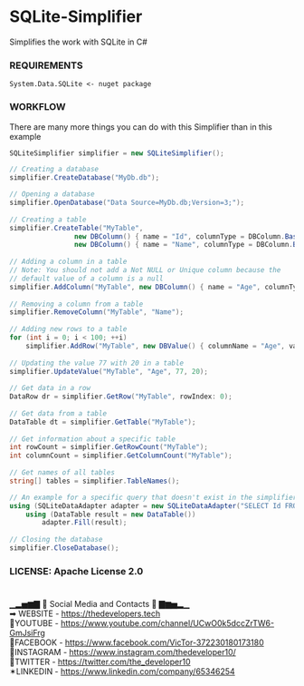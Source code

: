 


# SQLite-Simplifier
Simplifies the work with SQLite in C#

### REQUIREMENTS
```
System.Data.SQLite <- nuget package
```
### WORKFLOW
There are many more things you can do with this Simplifier than in this example
```csharp
SQLiteSimplifier simplifier = new SQLiteSimplifier();

// Creating a database
simplifier.CreateDatabase("MyDb.db");

// Opening a database
simplifier.OpenDatabase("Data Source=MyDb.db;Version=3;");
            
// Creating a table
simplifier.CreateTable("MyTable",
                new DBColumn() { name = "Id", columnType = DBColumn.BasicTypes.INTEGER, columnTypeStr = "INT", notNull = true, autoIncrement = true, primaryKey = true, unique = true },
                new DBColumn() { name = "Name", columnType = DBColumn.BasicTypes.TEXT, columnTypeStr = "TEXT", notNull = true, unique = true });
            
// Adding a column in a table
// Note: You should not add a Not NULL or Unique column because the 
// default value of a column is a null
simplifier.AddColumn("MyTable", new DBColumn() { name = "Age", columnType = DBColumn.BasicTypes.INTEGER, columnTypeStr = "INT" });
            
// Removing a column from a table
simplifier.RemoveColumn("MyTable", "Name");
            
// Adding new rows to a table
for (int i = 0; i < 100; ++i)
    simplifier.AddRow("MyTable", new DBValue() { columnName = "Age", value = i });
            
// Updating the value 77 with 20 in a table
simplifier.UpdateValue("MyTable", "Age", 77, 20);
            
// Get data in a row
DataRow dr = simplifier.GetRow("MyTable", rowIndex: 0);
            
// Get data from a table
DataTable dt = simplifier.GetTable("MyTable");
            
// Get information about a specific table
int rowCount = simplifier.GetRowCount("MyTable");
int columnCount = simplifier.GetColumnCount("MyTable");
            
// Get names of all tables
string[] tables = simplifier.TableNames();

// An example for a specific query that doesn't exist in the simplifier:
using (SQLiteDataAdapter adapter = new SQLiteDataAdapter("SELECT Id FROM MyTable WHERE Age=22", simplifier.Connection))
    using (DataTable result = new DataTable())
        adapter.Fill(result);
            
// Closing the database
simplifier.CloseDatabase();
```

### LICENSE: Apache License 2.0
#
#
▁▂▅▆▇ 📲 Social Media and Contacts 📲 ▇▆▅▂▁ <br>
➡ WEBSITE - https://thedevelopers.tech <br>
📌YOUTUBE - https://www.youtube.com/channel/UCwO0k5dccZrTW6-GmJsiFrg <br>
📘FACEBOOK - https://www.facebook.com/VicTor-372230180173180 <br>
📒INSTAGRAM - https://www.instagram.com/thedeveloper10/ <br>
💎TWITTER - https://twitter.com/the_developer10 <br>
✶LINKEDIN - https://www.linkedin.com/company/65346254
